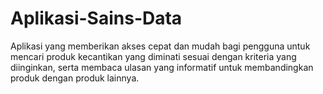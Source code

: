 # Aplikasi-Sains-Data
Aplikasi yang memberikan akses cepat dan mudah bagi pengguna untuk mencari produk kecantikan yang diminati sesuai dengan kriteria yang diinginkan, serta membaca ulasan yang informatif untuk membandingkan produk dengan produk lainnya.
